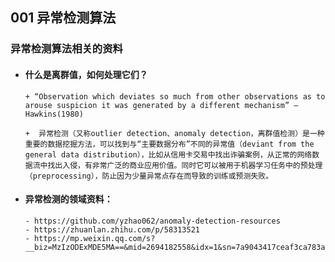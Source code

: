 ## 001 异常检测算法
### 异常检测算法相关的资料

+ #### 什么是离群值，如何处理它们？  
      + “Observation which deviates so much from other observations as to arouse suspicion it was generated by a different mechanism” — Hawkins(1980)  

      +  异常检测（又称outlier detection、anomaly detection，离群值检测）是一种重要的数据挖掘方法，可以找到与“主要数据分布”不同的异常值（deviant from the general data distribution），比如从信用卡交易中找出诈骗案例，从正常的网络数据流中找出入侵，有非常广泛的商业应用价值。同时它可以被用于机器学习任务中的预处理（preprocessing），防止因为少量异常点存在而导致的训练或预测失败。  

+ #### 异常检测的领域资料：
      - https://github.com/yzhao062/anomaly-detection-resources  
      - https://zhuanlan.zhihu.com/p/58313521  
      - https://mp.weixin.qq.com/s?__biz=MzIzODExMDE5MA==&mid=2694182558&idx=1&sn=7a9043417ceaf3ca783a507eea18c2d6&chksm=cc5f021ffb288b095834570b123ad9c5d4e36e852f9f5bc4fea738486e3577dde69fa9b9b43f#rd  

